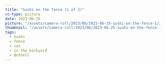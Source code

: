 ```yaml
---
title: "Sushi on the fence (1 of 3)"
cc-type: picture
date: 2023-06-25
picture: "/assets/camera-roll/2023/06/2023-06-25-sushi-on-the-fence-1/20230625_223106442_iOS.jpg"
thumbnail: "/assets/camera-roll/2023/06/2023-06-25-sushi-on-the-fence-1/20230625_223106442_iOS-thumbnail.jpg"
tags:
  - Sushi
  - fence
  - cat
  - in the backyard
  - Bothell
---
```

